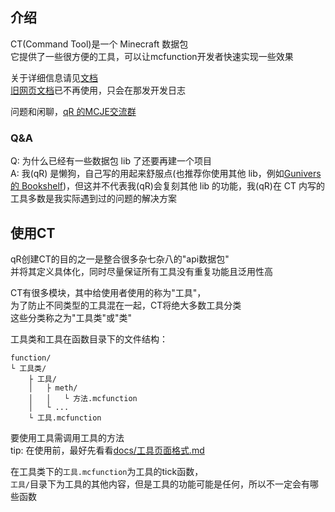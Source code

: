 ## 介绍

CT(Command Tool)是一个 Minecraft 数据包<br>
它提供了一些很方便的工具，可以让mcfunction开发者快速实现一些效果

关于详细信息请见[文档](docs/所有工具.md "点击打开")<br>
[旧网页文档](https://docs.qq.com/aio/DV3hyV09kUFpuWnVP "点击打开")已不再使用，只会在那发开发日志

问题和闲聊，[qR 的MCJE交流群](https://qm.qq.com/q/m7YZB2gzPq "点击加群")

### Q&A

Q: 为什么已经有一些数据包 lib 了还要再建一个项目<br>
A: 我(qR) 是懒狗，自己写的用起来舒服点(也推荐你使用其他 lib，例如[Gunivers 的 Bookshelf](https://github.com/Gunivers/Bookshelf/))，但这并不代表我(qR)会复刻其他 lib 的功能，我(qR)在 CT 内写的工具多数是我实际遇到过的问题的解决方案

## 使用CT
qR创建CT的目的之一是整合很多杂七杂八的"api数据包"<br>
并将其定义具体化，同时尽量保证所有工具没有重复功能且泛用性高

CT有很多模块，其中给使用者使用的称为"工具"，<br>
为了防止不同类型的工具混在一起，CT将绝大多数工具分类<br>
这些分类称之为"工具类"或"类"

工具类和工具在函数目录下的文件结构：
```
function/
└ 工具类/
    ├ 工具/
    │   ├ meth/
    │   │   └ 方法.mcfunction
    │   └ ...
    └ 工具.mcfunction
```
要使用工具需调用工具的方法<br>
tip: 在使用前，最好先看看[docs/工具页面格式.md](docs/工具页面格式.md)

在工具类下的`工具.mcfunction`为工具的tick函数，<br>
`工具/`目录下为工具的其他内容，但是工具的功能可能是任何，所以不一定会有哪些函数